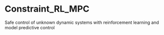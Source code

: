 # Constraint_RL_MPC
Safe control of unknown dynamic systems with reinforcement learning and model predictive control
